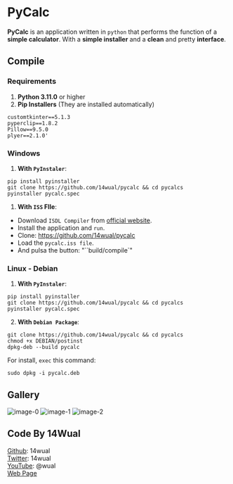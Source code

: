 # PyCalc

**PyCalc** is an application written in `python` that performs the function of a **simple calculator**. With a **simple installer** and a **clean** and pretty **interface**.

## Compile

### Requirements

1. **Python 3.11.0** or higher
2. **Pip Installers** (They are installed automatically)

```
customtkinter==5.1.3
pyperclip==1.8.2
Pillow==9.5.0
plyer==2.1.0'
```

### Windows

1. **With `PyInstaler`**:

```
pip install pyinstaller
git clone https://github.com/14wual/pycalc && cd pycalcs
pyinstaller pycalc.spec
```

1. **With `ISS` FIle**:

- Download `ISDL Compiler` from [official website](https://jrsoftware.org/isdl.php).
- Install the application and `run`.
- Clone: https://github.com/14wual/pycalc
- Load the `pycalc.iss file`.
- And pulsa the button: "``build/compile`"

### Linux - Debian

1. **With `PyInstaler`**:

```
pip install pyinstaller
git clone https://github.com/14wual/pycalc && cd pycalcs
pyinstaller pycalc.spec
```

2. **With `Debian Package`**:

```
git clone https://github.com/14wual/pycalc && cd pycalcs
chmod +x DEBIAN/postinst
dpkg-deb --build pycalc
```

For install, `exec` this command:

```
sudo dpkg -i pycalc.deb
```

## Gallery

![image-0](https://github.com/14wual/pycalc/assets/105047274/cea0cfc8-2b27-489d-9c5e-21c682c6a128)
![image-1](https://github.com/14wual/pycalc/assets/105047274/59712532-2fc6-4219-ab21-b33abe8e7fa2)
![image-2](https://github.com/14wual/pycalc/assets/105047274/4584f844-bd59-4dc0-90af-6273aa50055a)


## Code By 14Wual

[Github](https://github.com/14wual): 14wual <br>
[Twitter](https://twitter.com/14wual): 14wual <br>
[YouTube](https://youtube.com/@wual): @wual <br>
[Web Page](https://14wual.github.com) <br>
